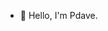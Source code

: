 - 👋 Hello, I'm Pdave.

<!---
Pdave-dcn/Pdave-dcn is a ✨ special ✨ repository because its `README.md` (this file) appears on your GitHub profile.
You can click the Preview link to take a look at your changes.
--->
